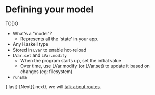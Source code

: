# Defining your model

TODO

- What's a "model"?
  - Represents all the 'state' in your app.
- Any Haskell type
- Stored in `LVar` to enable hot-reload
- `LVar.set` and `LVar.modify`
  - When the program starts up, set the initial value
  - Over time, use LVar.modify (or LVar.set) to update it based on changes (eg: filesystem)
- `runEma`

{.last}
[Next]{.next}, we will [talk about routes](guide/routes.md).